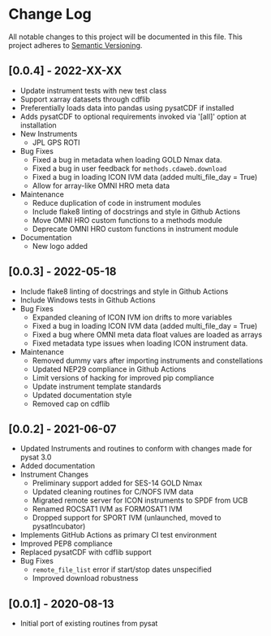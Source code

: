 # Change Log
All notable changes to this project will be documented in this file.
This project adheres to [Semantic Versioning](https://semver.org/).

## [0.0.4] - 2022-XX-XX
* Update instrument tests with new test class
* Support xarray datasets through cdflib
* Preferentially loads data into pandas using pysatCDF if installed
* Adds pysatCDF to optional requirements invoked via '[all]' option at installation
* New Instruments
  * JPL GPS ROTI
* Bug Fixes
  * Fixed a bug in metadata when loading GOLD Nmax data.
  * Fixed a bug in user feedback for `methods.cdaweb.download`
  * Fixed a bug in loading ICON IVM data (added multi_file_day = True)
  * Allow for array-like OMNI HRO meta data
* Maintenance
  * Reduce duplication of code in instrument modules
  * Include flake8 linting of docstrings and style in Github Actions
  * Move OMNI HRO custom functions to a methods module
  * Deprecate OMNI HRO custom functions in instrument module
* Documentation
  * New logo added

## [0.0.3] - 2022-05-18
* Include flake8 linting of docstrings and style in Github Actions
* Include Windows tests in Github Actions
* Bug Fixes
  * Expanded cleaning of ICON IVM ion drifts to more variables
  * Fixed a bug in loading ICON IVM data (added multi_file_day = True)
  * Fixed a bug where OMNI meta data float values are loaded as arrays
  * Fixed metadata type issues when loading ICON instrument data.
* Maintenance
  * Removed dummy vars after importing instruments and constellations
  * Updated NEP29 compliance in Github Actions
  * Limit versions of hacking for improved pip compliance
  * Update instrument template standards
  * Updated documentation style
  * Removed cap on cdflib

## [0.0.2] - 2021-06-07
* Updated Instruments and routines to conform with changes made for pysat 3.0
* Added documentation
* Instrument Changes
  * Preliminary support added for SES-14 GOLD Nmax
  * Updated cleaning routines for C/NOFS IVM data
  * Migrated remote server for ICON instruments to SPDF from UCB
  * Renamed ROCSAT1 IVM as FORMOSAT1 IVM
  * Dropped support for SPORT IVM (unlaunched, moved to pysatIncubator)
* Implements GitHub Actions as primary CI test environment
* Improved PEP8 compliance
* Replaced pysatCDF with cdflib support
* Bug Fixes
  * `remote_file_list` error if start/stop dates unspecified
  * Improved download robustness

## [0.0.1] - 2020-08-13
* Initial port of existing routines from pysat
